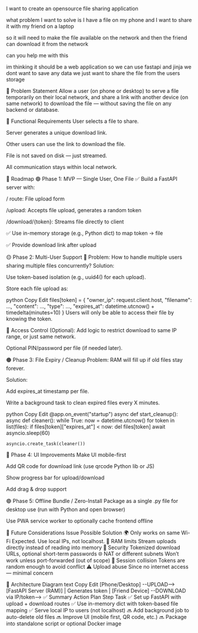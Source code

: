 I want to create an opensource file sharing application 

what problem I want to solve is I have a file on my phone and I want to share it with my friend on a laptop 

so it will need to make the file available on the network and then the friend can download it from the network 

can you help me with this

im thinking it should be a web application so we can use fastapi and jinja we dont want to save any data we just want to share the file from the users storage 

📌 Problem Statement
Allow a user (on phone or desktop) to serve a file temporarily on their local network, and share a link with another device (on same network) to download the file — without saving the file on any backend or database.

🔧 Functional Requirements
User selects a file to share.

Server generates a unique download link.

Other users can use the link to download the file.

File is not saved on disk — just streamed.

All communication stays within local network.

📍 Roadmap
🟢 Phase 1: MVP — Single User, One File
✅ Build a FastAPI server with:

/ route: File upload form

/upload: Accepts file upload, generates a random token

/download/{token}: Streams file directly to client

✅ Use in-memory storage (e.g., Python dict) to map token -> file

✅ Provide download link after upload

🟡 Phase 2: Multi-User Support
🔄 Problem: How to handle multiple users sharing multiple files concurrently?
Solution:

Use token-based isolation (e.g., uuid4() for each upload).

Store each file upload as:

python
Copy
Edit
files[token] = {
    "owner_ip": request.client.host,
    "filename": ...,
    "content": ...,
    "type": ...,
    "expires_at": datetime.utcnow() + timedelta(minutes=10)
}
Users will only be able to access their file by knowing the token.

🔐 Access Control (Optional):
Add logic to restrict download to same IP range, or just same network.

Optional PIN/password per file (if needed later).

🟠 Phase 3: File Expiry / Cleanup
Problem: RAM will fill up if old files stay forever.

Solution:

Add expires_at timestamp per file.

Write a background task to clean expired files every X minutes.

python
Copy
Edit
@app.on_event("startup")
async def start_cleanup():
    async def cleaner():
        while True:
            now = datetime.utcnow()
            for token in list(files):
                if files[token]["expires_at"] < now:
                    del files[token]
            await asyncio.sleep(60)

    asyncio.create_task(cleaner())
🔵 Phase 4: UI Improvements
Make UI mobile-first

Add QR code for download link (use qrcode Python lib or JS)

Show progress bar for upload/download

Add drag & drop support

🟣 Phase 5: Offline Bundle / Zero-Install
Package as a single .py file for desktop use (run with Python and open browser)

Use PWA service worker to optionally cache frontend offline

🔴 Future Considerations
Issue	Possible Solution
🌍 Only works on same Wi-Fi	Expected. Use local IPs, not localhost.
💾 RAM limits	Stream uploads directly instead of reading into memory
🔐 Security	Tokenized download URLs, optional short-term passwords
🌐 NAT or different subnets	Won’t work unless port-forwarded (out of scope)
🛑 Session collision	Tokens are random enough to avoid conflict
⚠️ Upload abuse	Since no internet access — minimal concern

🔗 Architecture Diagram
text
Copy
Edit
[Phone/Desktop] --UPLOAD--> [FastAPI Server (RAM)]
                                 |
                            Generates token
                                 |
               [Friend Device] --DOWNLOAD via IP/token-->
✅ Summary Action Plan
Step	Task
✅	Set up FastAPI with upload + download routes
✅	Use in-memory dict with token-based file mapping
✅	Serve local IP to users (not localhost)
🔜	Add background job to auto-delete old files
🔜	Improve UI (mobile first, QR code, etc.)
🔜	Package into standalone script or optional Docker image
